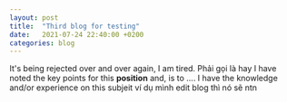 ```yaml
---
layout: post
title:  "Third blog for testing"
date:   2021-07-24 22:40:00 +0200
categories: blog
---
```

It's being rejected over and over again, I am tired.
Phải gọi là hay
I have noted the key points for this **position** and, is to .... I have the knowledge and/or experience on this subjeit
ví dụ mình edit blog thì nó sẽ ntn

[jekyll-docs]: https://jekyllrb.com/docs/home
[jekyll-gh]:   https://github.com/jekyll/jekyll
[jekyll-talk]: https://talk.jekyllrb.com/
